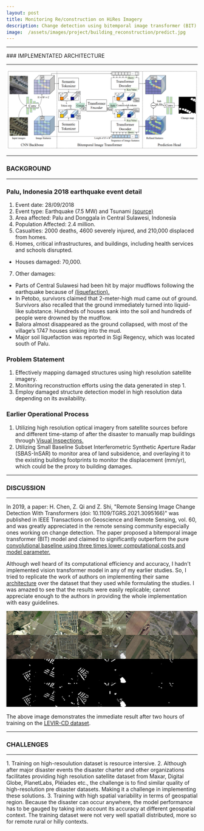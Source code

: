 ```yaml
---
layout: post
title: Monitoring Re/construction on HiRes Imagery
description: Change detection using bitemporal image transformer (BIT) architecture for disaster recovery
image:  /assets/images/project/building_reconstruction/predict.jpg
---
```

<hr>
### IMPLEMENTATED ARCHITECTURE
<hr>

<div>
  <img src="/assets/images/project/building_reconstruction/pipeline.png" alt="Result in test dataset" style="max-width:100%">
</div>


<hr>

### BACKGROUND
<hr>

### Palu, Indonesia 2018 earthquake event detail
1.	Event date: 28/09/2018
2.	Event type: Earthquake (7.5 MW) and Tsunami [<u>(source)</u>](https://www.dfat.gov.au/crisis-hub/sulawesi-earthquake-and-tsunami-response#:~:text=The%20earthquake%20and%20tsunami%20on,Donggala%20in%20Central%20Sulawesi%2C%20Indonesia)
3.	Area affected: Palu and Donggala in Central Sulawesi, Indonesia
4.	Population Affected: 2.4 million.
5.	Casualties: 2000 deaths, 4600 severely injured, and 210,000 displaced from homes.
6.	Homes, critical infrastructures, and buildings, including health services and schools disrupted.
  - Houses damaged: 70,000.
7.	Other damages:
  -	Parts of Central Sulawesi had been hit by major mudflows following the earthquake because of [<u>(liquefaction).</u>](https://www.youtube.com/watch?v=v24vLY6Wqc4)
  -	In Petobo, survivors claimed that 2-meter-high mud came out of ground. Survivors also recalled that the ground immediately turned into liquid-like substance. Hundreds of houses sank into the soil and hundreds of people were drowned by the mudflow.
  -	Balora almost disappeared as the ground collapsed, with most of the village’s 1747 houses sinking into the mud.
  -	Major soil liquefaction was reported in Sigi Regency, which was located south of Palu.

### Problem Statement
1.	Effectively mapping damaged structures using high resolution satellite imagery.
2.	Monitoring reconstruction efforts using the data generated in step 1.
3.	Employ damaged structure detection model in high resolution data depending on its availability.

### Earlier Operational Process
1. Utilizing high resolution optical imagery from satellite sources before and different time-stamp of after the disaster to manually map buildings through <u>Visual Inspections.</u>
2. Utilizing Small Baseline Subset Interferometric Synthetic Aperture Radar (SBAS-InSAR) to monitor area of land subsidence, and overlaying it to the existing building footprints to monitor the displacement (mm/yr), which could be the proxy to building damages.

<hr>

### DISCUSSION
<hr>
In 2019, a paper: H. Chen, Z. Qi and Z. Shi, "Remote Sensing Image Change Detection With Transformers (doi: 10.1109/TGRS.2021.3095166)" was published in IEEE Transactions on Geoscience and Remote Sensing, vol. 60, and was greatly appreciated in the remote sensing community especially ones working on change detection. The paper proposed a bitemporal image transformer (BIT) model and claimed to significantly outperform the pure <u>convolutional baseline using three times lower computational costs and model parameter.</u>

Although well heard of its computational efficiency and accuracy, I hadn't implemented vision transformer model in any of my earlier studies. So, I tried to replicate the work of authors on implementing their same [<u>architecture</u>](https://github.com/justchenhao/BIT_CD) over the dataset that they used while formulating the studies. I was amazed to see that the results were easily replicable; cannot appreciate enough to the authors in providing the whole implementation with easy guidelines.
<div>
  <img src="/assets/images/project/building_reconstruction/predict.jpg" alt="Result in test dataset" style="max-width:100%">
</div>

The above image demonstrates the immediate result after two hours of training on the [<u>LEVIR-CD dataset</u>](https://paperswithcode.com/dataset/levir-cd).

<hr>

### CHALLENGES
<hr>
1. Training on high-resoulution dataset is resource intersive.
2. Although after major disaster events the disaster charter and other organizations facilitates providing high resolution satellite dataset from Maxar, Digital Globe, PlanetLabs, Pléiades etc., the challenge is to find similar quality of high-resolution pre disaster datasets. Making it a challenge in implementing these solutions.
3. Training with high spatial variability in terms of geospatial region. Because the disaster can occur anywhere, the model performance has to be gauged by taking into account its accuracy at different geospatial context. The training dataset were not very well spatiall distributed, more so for remote rural or hilly contexts.
